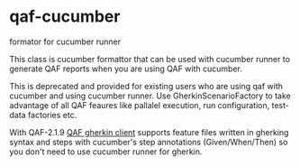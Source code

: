 # qaf-cucumber
formator for cucumber runner

This class is cucumber formattor that can be used with cucumber runner to generate QAF reports when you are using QAF with cucumber. 

This is deprecated and provided for existing users who are using qaf with cucumber and using cucumber runner. Use GherkinScenarioFactory to take advantage of all QAF feaures like pallalel execution, run configuration, test-data factories etc.

With QAF-2.1.9 [QAF gherkin client](https://qmetry.github.io/qaf/latest/qaf-gherkin-client.html) supports feature files written in gherking syntax and steps with cucumber's step annotations (Given/When/Then) so you don't need to use cucumber runner for gherkin. 
